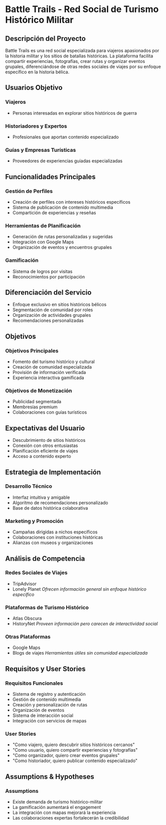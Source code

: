 # Battle Trails - Red Social de Turismo Histórico Militar

## Descripción del Proyecto

Battle Trails es una red social especializada para viajeros apasionados por la historia militar y los sitios de batallas
históricas. La plataforma facilita compartir experiencias, fotografías, crear rutas y organizar eventos grupales,
diferenciándose de otras redes sociales de viajes por su enfoque específico en la historia bélica.

## Usuarios Objetivo

### Viajeros

- Personas interesadas en explorar sitios históricos de guerra

### Historiadores y Expertos

- Profesionales que aportan contenido especializado

### Guías y Empresas Turísticas

- Proveedores de experiencias guiadas especializadas

## Funcionalidades Principales

### Gestión de Perfiles

- Creación de perfiles con intereses históricos específicos
- Sistema de publicación de contenido multimedia
- Compartición de experiencias y reseñas

### Herramientas de Planificación

- Generación de rutas personalizadas y sugeridas
- Integración con Google Maps
- Organización de eventos y encuentros grupales

### Gamificación

- Sistema de logros por visitas
- Reconocimientos por participación

## Diferenciación del Servicio

- Enfoque exclusivo en sitios históricos bélicos
- Segmentación de comunidad por roles
- Organización de actividades grupales
- Recomendaciones personalizadas

## Objetivos

### Objetivos Principales

- Fomento del turismo histórico y cultural
- Creación de comunidad especializada
- Provisión de información verificada
- Experiencia interactiva gamificada

### Objetivos de Monetización

- Publicidad segmentada
- Membresías premium
- Colaboraciones con guías turísticos

## Expectativas del Usuario

- Descubrimiento de sitios históricos
- Conexión con otros entusiastas
- Planificación eficiente de viajes
- Acceso a contenido experto

## Estrategia de Implementación

### Desarrollo Técnico

- Interfaz intuitiva y amigable
- Algoritmo de recomendaciones personalizado
- Base de datos histórica colaborativa

### Marketing y Promoción

- Campañas dirigidas a nichos específicos
- Colaboraciones con instituciones históricas
- Alianzas con museos y organizaciones

## Análisis de Competencia

### Redes Sociales de Viajes

- TripAdvisor
- Lonely Planet
  *Ofrecen información general sin enfoque histórico específico*

### Plataformas de Turismo Histórico

- Atlas Obscura
- HistoryNet
  *Proveen información pero carecen de interactividad social*

### Otras Plataformas

- Google Maps
- Blogs de viajes
  *Herramientas útiles sin comunidad especializada*

## Requisitos y User Stories

### Requisitos Funcionales

- Sistema de registro y autenticación
- Gestión de contenido multimedia
- Creación y personalización de rutas
- Organización de eventos
- Sistema de interacción social
- Integración con servicios de mapas

### User Stories

- "Como viajero, quiero descubrir sitios históricos cercanos"
- "Como usuario, quiero compartir experiencias y fotografías"
- "Como organizador, quiero crear eventos grupales"
- "Como historiador, quiero publicar contenido especializado"

## Assumptions & Hypotheses

### Assumptions

- Existe demanda de turismo histórico-militar
- La gamificación aumentará el engagement
- La integración con mapas mejorará la experiencia
- Las colaboraciones expertas fortalecerán la credibilidad

